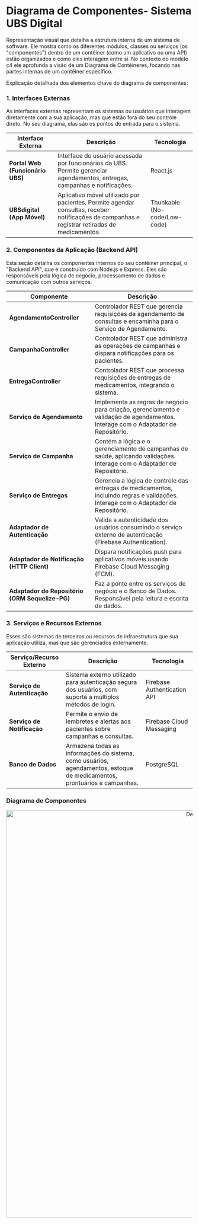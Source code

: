 # Diagrama de Componentes- Sistema UBS Digital

Representação visual que detalha a estrutura interna de um sistema de software. Ele mostra como os diferentes módulos, classes ou serviços (os "componentes") dentro de um contêiner (como um aplicativo ou uma API) estão organizados e como eles interagem entre si. No contexto do modelo c4 ele aprofunda a visão de um Diagrama de Contêineres, focando nas partes internas de um contêiner específico.



Explicação detalhada dos elementos chave do diagrama de componentes:

### 1. Interfaces Externas

As interfaces externas representam os sistemas ou usuários que interagem diretamente com a sua aplicação, mas que estão fora do seu controle direto. No seu diagrama, elas são os pontos de entrada para o sistema.

| Interface Externa | Descrição | Tecnologia |
|---|---|---|
| **Portal Web (Funcionário UBS)** | Interface do usuário acessada por funcionários da UBS. Permite gerenciar agendamentos, entregas, campanhas e notificações. | React.js |
| **UBSdigital (App Móvel)** | Aplicativo móvel utilizado por pacientes. Permite agendar consultas, receber notificações de campanhas e registrar retiradas de medicamentos. | Thunkable (No-code/Low-code) |

### 2. Componentes da Aplicação (Backend API)

Esta seção detalha os componentes internos do seu contêiner principal, o "Backend API", que é construído com Node.js e Express. Eles são responsáveis pela lógica de negócio, processamento de dados e comunicação com outros serviços.

| Componente | Descrição |
|---|---|
| **AgendamentoController** | Controlador REST que gerencia requisições de agendamento de consultas e encaminha para o Serviço de Agendamento. |
| **CampanhaController** | Controlador REST que administra as operações de campanhas e dispara notificações para os pacientes. |
| **EntregaController** | Controlador REST que processa requisições de entregas de medicamentos, integrando o sistema. |
| **Serviço de Agendamento** | Implementa as regras de negócio para criação, gerenciamento e validação de agendamentos. Interage com o Adaptador de Repositório. |
| **Serviço de Campanha** | Contém a lógica e o gerenciamento de campanhas de saúde, aplicando validações. Interage com o Adaptador de Repositório. |
| **Serviço de Entregas** | Gerencia a lógica de controle das entregas de medicamentos, incluindo regras e validações. Interage com o Adaptador de Repositório. |
| **Adaptador de Autenticação** | Valida a autenticidade dos usuários consumindo o serviço externo de autenticação (Firebase Authentication). |
| **Adaptador de Notificação (HTTP Client)** | Dispara notificações push para aplicativos móveis usando Firebase Cloud Messaging (FCM). |
| **Adaptador de Repositório (ORM Sequelize-PG)** | Faz a ponte entre os serviços de negócio e o Banco de Dados. Responsável pela leitura e escrita de dados. |

### 3. Serviços e Recursos Externos

Esses são sistemas de terceiros ou recursos de infraestrutura que sua aplicação utiliza, mas que são gerenciados externamente.

| Serviço/Recurso Externo | Descrição | Tecnologia |
|---|---|---|
| **Serviço de Autenticação** | Sistema externo utilizado para autenticação segura dos usuários, com suporte a múltiplos métodos de login. | Firebase Authentication API |
| **Serviço de Notificação** | Permite o envio de lembretes e alertas aos pacientes sobre campanhas e consultas. | Firebase Cloud Messaging |
| **Banco de Dados** | Armazena todas as informações do sistema, como usuários, agendamentos, estoque de medicamentos, prontuários e campanhas. | PostgreSQL |

### Diagrama de Componentes

<div align="center">

  <img src="https://github.com/user-attachments/assets/cefcbe93-e8b0-4b08-b2d2-2cdce466d6e6" width="1100px" alt="Descrição da imagem">
</div>





